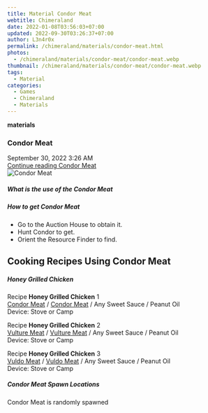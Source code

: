 ```yaml
---
title: Material Condor Meat
webtitle: Chimeraland
date: 2022-01-08T03:56:03+07:00
updated: 2022-09-30T03:26:37+07:00
author: L3n4r0x
permalink: /chimeraland/materials/condor-meat.html
photos:
  - /chimeraland/materials/condor-meat/condor-meat.webp
thumbnail: /chimeraland/materials/condor-meat/condor-meat.webp
tags:
  - Material
categories:
  - Games
  - Chimeraland
  - Materials
---
```


<section id="bootstrap-wrapper">
  <link
    rel="stylesheet"
    href="https://cdn.statically.io/gh/dimaslanjaka/Web-Manajemen/40ac3225/css/bootstrap-4.5-wrapper.css"
  />
  <div
    class="row g-0 border rounded overflow-hidden flex-md-row mb-4 shadow-sm position-relative"
  >
    <div class="col p-4 d-flex flex-column position-static">
      <strong class="d-inline-block mb-2 text-success">materials</strong>
      <h3 class="mb-0">Condor Meat</h3>
      <div class="mb-1 text-muted">September 30, 2022 3:26 AM</div>
      <a
        href="/chimeraland/materials/condor-meat.html"
        class="stretched-link d-none"
        >Continue reading Condor Meat</a
      >
    </div>
    <div class="col-auto d-none d-lg-block">
      <img
        src="/chimeraland/materials/condor-meat/condor-meat.webp"
        alt="Condor Meat"
      />
    </div>
  </div>
  <div class="row">
    <div class="col-lg-6 col-12 mb-2">
      <div class="card">
        <div class="card-body">
          <h5 class="card-title">What is the use of the Condor Meat</h5>
          <div class="card-text"><ul></ul></div>
        </div>
      </div>
    </div>
    <div class="col-lg-6 col-12 mb-2">
      <div class="card">
        <div class="card-body">
          <h5 class="card-title">How to get Condor Meat</h5>
          <div class="card-text">
            <ul>
              <li>Go to the Auction House to obtain it.</li>
              <li>Hunt Condor to get.</li>
              <li>Orient the Resource Finder to find.</li>
            </ul>
          </div>
        </div>
      </div>
    </div>
    <div class="col-12 mb-2">
      <h2 id="cookable">Cooking Recipes Using Condor Meat</h2>
      <div id="recipe-honey-grilled-chicken">
        <h5 id="item-honey-grilled-chicken">Honey Grilled Chicken</h5>
        <div class="mb-2">
          <p class="fs-5">
            Recipe <b>Honey Grilled Chicken</b> 1<br /><a
              class="text-decoration-none"
              href="/chimeraland/materials/condor-meat.html"
              >Condor Meat</a
            ><span> / </span
            ><a
              class="text-decoration-none"
              href="/chimeraland/materials/condor-meat.html"
              >Condor Meat</a
            ><span> / </span>Any Sweet Sauce<span> / </span>Peanut Oil<br />Device:
            Stove or Camp
          </p>
        </div>
        <div class="mb-2">
          <p class="fs-5">
            Recipe <b>Honey Grilled Chicken</b> 2<br /><a
              class="text-decoration-none"
              href="/chimeraland/materials/vulture-meat.html"
              >Vulture Meat</a
            ><span> / </span
            ><a
              class="text-decoration-none"
              href="/chimeraland/materials/vulture-meat.html"
              >Vulture Meat</a
            ><span> / </span>Any Sweet Sauce<span> / </span>Peanut Oil<br />Device:
            Stove or Camp
          </p>
        </div>
        <div class="mb-2">
          <p class="fs-5">
            Recipe <b>Honey Grilled Chicken</b> 3<br /><a
              class="text-decoration-none"
              href="/chimeraland/materials/vuldo-meat.html"
              >Vuldo Meat</a
            ><span> / </span
            ><a
              class="text-decoration-none"
              href="/chimeraland/materials/vuldo-meat.html"
              >Vuldo Meat</a
            ><span> / </span>Any Sweet Sauce<span> / </span>Peanut Oil<br />Device:
            Stove or Camp
          </p>
        </div>
      </div>
    </div>
    <div class="col-12 mb-2">
      <h5>Condor Meat Spawn Locations</h5>
      <p>Condor Meat is randomly spawned</p>
    </div>
  </div>
</section>